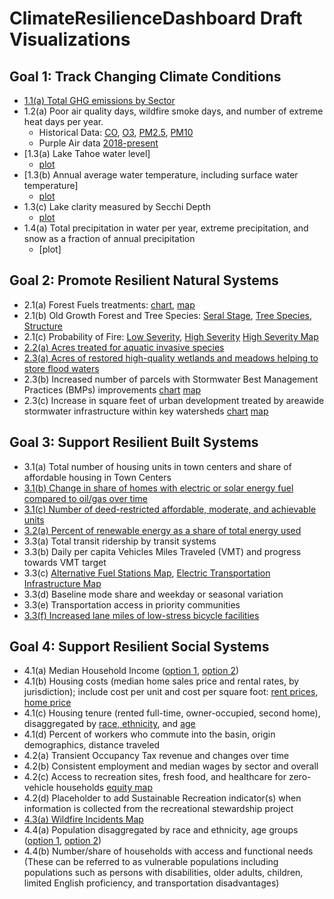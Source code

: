 # ClimateResilienceDashboard Draft Visualizations

## Goal 1: Track Changing Climate Conditions

* [1.1(a) Total GHG emissions by Sector](1.1(a)_Greenhouse_Gas.html)
* 1.2(a) Poor air quality days, wildfire smoke days, and number of extreme heat days per year.
  * Historical Data: [CO](1.2(a)_Air_Quality_CO.html), [O3](1.2(a)_Air_Quality_O3.html), [PM2.5](1.2(a)_Air_Quality_PM2.5.html), [PM10](1.2(a)_Air_Quality_PM10.html)
  * Purple Air data [2018-present](1.2(a)_Purple_Air.html)
* [1.3(a) Lake Tahoe water level]
  * [plot](1.3(a)_Lake_Level.html)
* [1.3(b) Annual average water temperature, including surface water temperature]
  * [plot](1.3(b)_Lake_Temp.html)
* 1.3(c) Lake clarity measured by Secchi Depth
  * [plot](1.3(c)_Secchi_Depth.html)
* 1.4(a) Total precipitation in water per year, extreme precipitation, and snow as a fraction of annual precipitation
  * [plot]
## Goal 2: Promote Resilient Natural Systems

* 2.1(a) Forest Fuels treatments: [chart](2.1(a)_ForestFuel.html), [map](Maps/ForestFuelTreatment.html)
* 2.1(b) Old Growth Forest and Tree Species: [Seral Stage](2.1(b)_OldGrowthForest_SeralStage.html), [Tree Species](2.1(b)_OldGrowthForest_Species.html), [Structure](2.1(b)_OldGrowthForest_Structure.html)
* 2.1(c) Probability of Fire: [Low Severity](2.1(c)_Probability_of_Low_Severity_Fire.html), [High Severity](2.1(c)_Probability_of_High_Severity_Fire.html) [High Severity Map](Maps/HighSeverityFireProbable.html)
* [2.2(a) Acres treated for aquatic invasive species](2.2(a)_Aquatic_Species.html)
* [2.3(a) Acres of restored high-quality wetlands and meadows helping to store flood waters](2.3(a)_Restored_Wetlands_Meadows.html)
* 2.3(b) Increased number of parcels with Stormwater Best Management Practices (BMPs) improvements [chart](2.3(b)_BMP.html) [map](Maps/BMPStormwater.html)
* 2.3(c) Increase in square feet of urban development treated by areawide stormwater infrastructure within key watersheds [chart](2.4.(c)_Areawide_Covering_Impervious.html) [map](Maps/AreawideStormwater.html)

## Goal 3: Support Resilient Built Systems

* 3.1(a) Total number of housing units in town centers and share of affordable housing in Town Centers
* [3.1(b) Change in share of homes with electric or solar energy fuel compared to oil/gas over time](3.1(b)_HomeHeatingFuels.html)
* [3.1(c) Number of deed-restricted affordable, moderate, and achievable units](3.1(c)_Deed_Restricted_Units.html)
* [3.2(a) Percent of renewable energy as a share of total energy used](3.2(a)_EnergyMix.html)
* 3.3(a) Total transit ridership by transit systems
* 3.3(b) Daily per capita Vehicles Miles Traveled (VMT) and progress towards VMT target
* 3.3(c) [Alternative Fuel Stations Map](Maps/AlternateFuelStations.html), [Electric Transportation Infrastructure Map](Maps/ElectricTransportationInfrastructure.html)
* 3.3(d) Baseline mode share and weekday or seasonal variation
* 3.3(e) Transportation access in priority communities
* [3.3(f) Increased lane miles of low-stress bicycle facilities](3.3(f)_Low_Stress_Bicycle.html)

## Goal 4: Support Resilient Social Systems

* 4.1(a) Median Household Income ([option 1](4.1(a)_Household_Income_v1.html), [option 2](4.1(a)_Household_Income_v2.html))
* 4.1(b) Housing costs (median home sales price and rental rates, by jurisdiction); include cost per unit and cost per square foot: [rent prices](4.1(b)_Rent_Prices.html), [home price](4.1(b)_Median_Sale_Prices.html)
* 4.1(c) Housing tenure (rented full-time, owner-occupied, second home), disaggregated by [race, ethnicity](4.1(c)_TenureByRace.html), and [age](4.1(c)_TenureByAge.html)
* 4.1(d) Percent of workers who commute into the basin, origin demographics, distance traveled
* 4.2(a) Transient Occupancy Tax revenue and changes over time
* 4.2(b) Consistent employment and median wages by sector and overall
* 4.2(c) Access to recreation sites, fresh food, and healthcare for zero-vehicle households [equity map](Maps/Equity.html)
* 4.2(d) Placeholder to add Sustainable Recreation indicator(s) when information is collected from the recreational stewardship project
* [4.3(a) Wildfire Incidents Map](Maps/Firewise_IncidentsRxBurn_EmergencyServices.html)
* 4.4(a) Population disaggregated by race and ethnicity, age groups ([option 1](4.4(a)_RaceEthnicity_v1.html), [option 2](4.4(a)_RaceEthnicity_v2.html))
* 4.4(b) Number/share of households with access and functional needs (These can be referred to as vulnerable populations including populations such as persons with disabilities, older adults, children, limited English proficiency, and transportation disadvantages)
